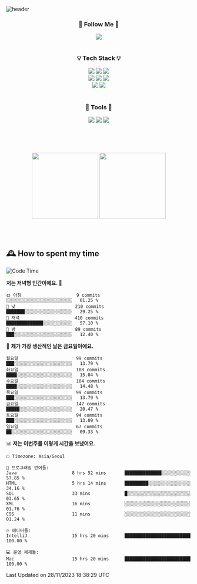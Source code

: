 ![header](https://capsule-render.vercel.app/api?type=waving&color=0:FFE29F,50:FFA99F,100:FF719A&height=300&fontAlignY=40&section=header&text=sung%20eun&fontSize=80&fontColor=FFFFFF)

<div align="center">
	<h3>🐹  Follow Me  🐹</h3>
	<a href="https://velog.io/@saeun05" target="_blank"><img src="https://img.shields.io/badge/Velog-20C997?style=flat&logo=velog&logoColor=white"/></a><br><br>
	<h3>💡  Tech Stack  💡</h3>
	<img src="https://img.shields.io/badge/Java-0078D4?style=flat"/>
	<img src="https://img.shields.io/badge/Spring-6DB33F?style=flat&logo=spring&logoColor=white"/>
	<img src="https://img.shields.io/badge/SpringBoot-6DB33F?style=flat&logo=springboot&logoColor=white"/><br>
	<img src="https://img.shields.io/badge/HTML5-E34F26?style=flat&logo=html5&logoColor=white"/>
	<img src="https://img.shields.io/badge/CSS3-1572B6?style=flat&logo=css3&logoColor=white"/>
	<img src="https://img.shields.io/badge/jQuery-0769AD?style=flat&logo=jquery&logoColor=white"/><br>
	<img src="https://img.shields.io/badge/MySQL-4479A1?style=flat&logo=mysql&logoColor=white"/>
	<img src="https://img.shields.io/badge/oracle-F80000?style=flat&logo=oracle&logoColor=white"/><br><br>
	<h3>🔦  Tools  🔦</h3>
	<img src="https://img.shields.io/badge/intelliJ IDEA-000000?style=flat&logo=intellijidea&logoColor=white"/>
	<img src="https://img.shields.io/badge/Notion-F9DC3E?style=flat&logo=notion&logoColor=white"/>
	<img src="https://img.shields.io/badge/Git-F05032?style=flat&logo=git&logoColor=white"/><br><br>
</div>

<br><br>

<div align="center">
  <img style="height:180px" src="https://github-readme-stats.vercel.app/api?username=sungeunn&show_icons=true&theme=omni&locale=kr"/>
  <img style="height:180px" src="https://github-readme-stats.vercel.app/api/top-langs/?username=sungeunn&theme=omni&layout=compact&locale=kr"/>
</div>

<br><br>

## 🕰 How to spent my time
<!--START_SECTION:waka-->
![Code Time](http://img.shields.io/badge/Code%20Time-289%20hrs%207%20mins-blue)

**저는 저녁형 인간이에요. 🦉** 

```text
🌞 아침                     9 commits           ░░░░░░░░░░░░░░░░░░░░░░░░░   01.25 % 
🌆 낮　                     210 commits         ███████░░░░░░░░░░░░░░░░░░   29.25 % 
🌃 저녁                     410 commits         ██████████████░░░░░░░░░░░   57.10 % 
🌙 밤　                     89 commits          ███░░░░░░░░░░░░░░░░░░░░░░   12.40 % 
```
📅 **제가 가장 생산적인 날은 금요일이에요.** 

```text
월요일                      99 commits          ███░░░░░░░░░░░░░░░░░░░░░░   13.79 % 
화요일                      108 commits         ████░░░░░░░░░░░░░░░░░░░░░   15.04 % 
수요일                      104 commits         ████░░░░░░░░░░░░░░░░░░░░░   14.48 % 
목요일                      99 commits          ███░░░░░░░░░░░░░░░░░░░░░░   13.79 % 
금요일                      147 commits         █████░░░░░░░░░░░░░░░░░░░░   20.47 % 
토요일                      94 commits          ███░░░░░░░░░░░░░░░░░░░░░░   13.09 % 
일요일                      67 commits          ██░░░░░░░░░░░░░░░░░░░░░░░   09.33 % 
```


📊 **저는 이번주를 이렇게 시간을 보냈어요.** 

```text
🕑︎ Timezone: Asia/Seoul

💬 프로그래밍 언어들: 
Java                     8 hrs 52 mins       ██████████████░░░░░░░░░░░   57.85 % 
HTML                     5 hrs 14 mins       █████████░░░░░░░░░░░░░░░░   34.16 % 
SQL                      33 mins             █░░░░░░░░░░░░░░░░░░░░░░░░   03.65 % 
XML                      16 mins             ░░░░░░░░░░░░░░░░░░░░░░░░░   01.76 % 
CSS                      11 mins             ░░░░░░░░░░░░░░░░░░░░░░░░░   01.24 % 

🔥 에디터들: 
IntelliJ                 15 hrs 20 mins      █████████████████████████   100.00 % 

💻 운영 체제들: 
Mac                      15 hrs 20 mins      █████████████████████████   100.00 % 
```


 Last Updated on 28/11/2023 18:38:29 UTC
<!--END_SECTION:waka-->
